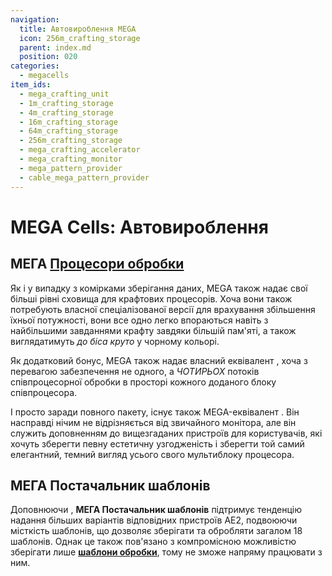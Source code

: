 ```yaml
---
navigation:
  title: Автовироблення MEGA
  icon: 256m_crafting_storage
  parent: index.md
  position: 020
categories:
  - megacells
item_ids:
  - mega_crafting_unit
  - 1m_crafting_storage
  - 4m_crafting_storage
  - 16m_crafting_storage
  - 64m_crafting_storage
  - 256m_crafting_storage
  - mega_crafting_accelerator
  - mega_crafting_monitor
  - mega_pattern_provider
  - cable_mega_pattern_provider
---
```


# MEGA Cells: Автовироблення

<GameScene zoom="6" background="transparent">
  <ImportStructure src="assets/assemblies/crafting_cpu.snbt" />
  <IsometricCamera yaw="195" pitch="10" />
</GameScene>

## МЕГА [Процесори обробки](ae2:items-blocks-machines/crafting_cpu_multiblock.md)

<Row>
  <BlockImage id="mega_crafting_unit" scale="4" />
  <BlockImage id="1m_crafting_storage" scale="4" />
  <BlockImage id="4m_crafting_storage" scale="4" />
  <BlockImage id="16m_crafting_storage" scale="4" />
  <BlockImage id="64m_crafting_storage" scale="4" />
  <BlockImage id="256m_crafting_storage" scale="4" />
</Row>

Як і у випадку з комірками зберігання даних, MEGA також надає свої більші рівні сховища для крафтових процесорів. Хоча вони також потребують власної спеціалізованої версії <ItemLink id="ae2:crafting_unit" /> для врахування збільшення їхньої потужності, вони все одно легко впораються навіть з найбільшими завданнями крафту завдяки більшій пам'яті, а також виглядатимуть *до біса круто* у чорному кольорі.

<RecipeFor id="mega_crafting_unit" />
<RecipeFor id="1m_crafting_storage" />
<RecipeFor id="4m_crafting_storage" />
<RecipeFor id="16m_crafting_storage" />
<RecipeFor id="64m_crafting_storage" />
<RecipeFor id="256m_crafting_storage" />

Як додатковий бонус, MEGA також надає власний еквівалент <ItemLink id="ae2:crafting_accelerator" />, хоча з перевагою забезпечення не одного, а *ЧОТИРЬОХ* потоків співпроцесорної обробки в просторі кожного доданого блоку співпроцесора.

<BlockImage id="mega_crafting_accelerator" scale="4" />
<RecipeFor id="mega_crafting_accelerator" />

І просто заради повного пакету, існує також MEGA-еквівалент <ItemLink id="ae2:crafting_monitor" />. Він насправді нічим не відрізняється від звичайного монітора, але він служить доповненням до вищезгаданих пристроїв для користувачів, які хочуть зберегти певну естетичну узгодженість і зберегти той самий елегантний, темний вигляд усього свого мультиблоку процесора.

<BlockImage id="mega_crafting_monitor" scale="4" />
<RecipeFor id="mega_crafting_monitor" />

## МЕГА Постачальник шаблонів

<Row>
  <BlockImage id="mega_pattern_provider" scale="4" />
  <GameScene zoom="4" background="transparent">
    <ImportStructure src="assets/assemblies/cable_mega_pattern_provider.snbt" />
  </GameScene>
</Row>

Доповнюючи <ItemLink id="ae2:pattern_provider" />, **МЕГА Постачальник шаблонів** підтримує тенденцію надання більших варіантів відповідних пристроїв AE2, подвоюючи місткість шаблонів, що дозволяє зберігати та обробляти загалом 18 шаблонів. Однак це також пов'язано з компромісною можливістю зберігати лише [**шаблони обробки**](ae2:items-blocks-machines/patterns.md), тому <ItemLink id="ae2:molecular_assembler" /> не зможе напряму працювати з ним.

<Row>
  <RecipeFor id="mega_pattern_provider" />
  <RecipeFor id="cable_mega_pattern_provider" />
</Row>
